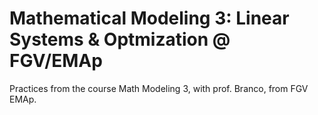 # Mathematical Modeling 3: Linear Systems & Optmization @ FGV/EMAp

Practices from the course Math Modeling 3, with prof. Branco, from FGV EMAp.
